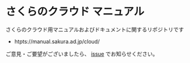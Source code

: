 # さくらのクラウド マニュアル
さくらのクラウド用マニュアルおよびドキュメントに関するリポジトリです
- htpts://manual.sakura.ad.jp/cloud/

ご意見・ご要望がございましたら、 [issue](https://github.com/sakura-internet/cloud-manual/issues) でお知らせください。
